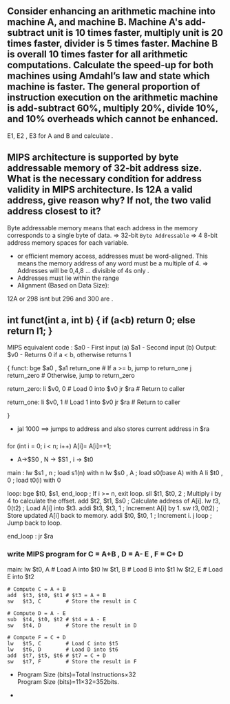 ### 
Consider enhancing an arithmetic machine into machine A, and machine B. Machine A's add-subtract unit is 10 times faster, multiply unit is 20 times faster, divider is 5 times faster. Machine B is overall 10 times faster for all arithmetic computations. Calculate the speed-up for both machines using Amdahl’s law and state which machine is faster. The general proportion of instruction execution on the arithmetic machine is add-subtract 60%, multiply 20%, divide 10%, and 10% overheads which cannot be enhanced.
---
E1, E2 , E3 for A and B and calculate .


### 
MIPS architecture is supported by byte addressable memory of 32-bit
address size. What is the necessary condition for address validity in
MIPS architecture. Is 12A a valid address, give reason why? If not,
the two valid address closest to it?
---
Byte addressable memory means that each address in the memory corresponds to a single byte of data. 
=> 32-bit `Byte Addressable` => 4 8-bit address memory spaces for each variable.
- or efficient memory access, addresses must be word-aligned. This means the memory address of any word must be a multiple of 4.
=> Addresses will be 0,4,8 ... divisible of 4s only .
- Addresses must lie within the range 
- Alignment (Based on Data Size):

12A or 298 isnt but 296 and 300 are .


### 
int funct(int a, int b) {
    if (a<b) return 0;
    else return I1;
}
---
MIPS equivalent code : 
  $a0 - First input (a)
  $a1 - Second input (b)
Output: 
  $v0 - Returns 0 if a < b, otherwise returns 1

{
    funct:
    <!-- slt $v0, $a0, $a1  # $v0 = 1 if a < b, else $v0 = 0 -->
    <!-- beq $v0, $zero, return_one  # If a >= b, jump to return_one -->
    bge $a0 , $a1 return_one  # If a >= b, jump to return_one 
    j return_zero               # Otherwise, jump to return_zero

return_zero:
    li $v0, 0  # Load 0 into $v0
    jr $ra     # Return to caller

return_one:
    li $v0, 1  # Load 1 into $v0
    jr $ra     # Return to caller

}
- jal 1000 ==> jumps to address and also stores current address in $ra 


###
for (int  i = 0; i < n; i++)  A[i]= A[i]=+1;
- A->$S0 , N -> $S1 , i -> $t0

main :
   lw $s1 , n ; load s1(n) with n
   lw $s0 , A ; load s0(base A) with A
   li $t0 , 0 ; load t0(i) with 0

loop:
    bge $t0, $s1, end_loop ; If i >= n, exit loop.
    sll $t1, $t0, 2     ; Multiply i by 4 to calculate the offset.
    add $t2, $t1, $s0   ; Calculate address of A[i].
    lw $t3, 0($t2)      ; Load A[i] into $t3.
    addi $t3, $t3, 1    ; Increment A[i] by 1.
    sw $t3, 0($t2)      ; Store updated A[i] back to memory.
    addi $t0, $t0, 1    ; Increment i.
    j loop              ; Jump back to loop.

end_loop :
   jr $ra  


###  write MIPS program for    C = A+B ,  D = A- E ,  F = C+ D

main:
    lw   $t0, A        # Load A into $t0
    lw   $t1, B        # Load B into $t1
    lw   $t2, E        # Load E into $t2

    # Compute C = A + B
    add  $t3, $t0, $t1 # $t3 = A + B
    sw   $t3, C        # Store the result in C

    # Compute D = A - E
    sub  $t4, $t0, $t2 # $t4 = A - E
    sw   $t4, D        # Store the result in D

    # Compute F = C + D
    lw   $t5, C        # Load C into $t5
    lw   $t6, D        # Load D into $t6
    add  $t7, $t5, $t6 # $t7 = C + D
    sw   $t7, F        # Store the result in F


- Program Size (bits)=Total Instructions×32
  Program Size (bits)=11×32=352bits.

- 
